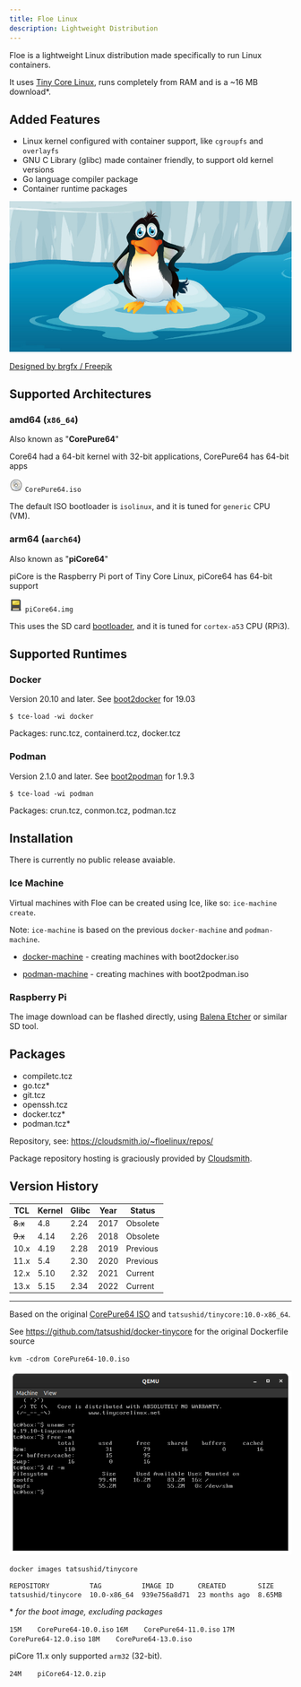 ```yaml
---
title: Floe Linux
description: Lightweight Distribution
---
```


Floe is a lightweight Linux distribution made specifically to run Linux containers.

It uses [Tiny Core Linux](http://tinycorelinux.net/), runs completely from RAM and is a ~16 MB download*.

## Added Features

* Linux kernel configured with container support, like `cgroupfs` and `overlayfs`
* GNU C Library (glibc) made container friendly, to support old kernel versions
* Go language compiler package
* Container runtime packages

<img alt="Penguin on Ice Floe" src="/assets/floe.jpg" />

<a href="http://www.freepik.com">Designed by brgfx / Freepik</a>

## Supported Architectures

### amd64 (`x86_64`)

Also known as "**CorePure64**"

Core64 had a 64-bit kernel with 32-bit applications,
CorePure64 has 64-bit apps

![cdrom](assets/media-cdrom.png) `CorePure64.iso`

The default ISO bootloader is `isolinux`, and it is tuned for `generic` CPU (VM).

### arm64 (`aarch64`)

Also known as "**piCore64**"

piCore is the Raspberry Pi port of Tiny Core Linux,
piCore64 has 64-bit support

![cdrom](assets/media-flash.png) `piCore64.img`

This uses the SD card [bootloader](https://www.raspberrypi.org/documentation/hardware/raspberrypi/bootmodes/bootflow.md), and it is tuned for `cortex-a53` CPU (RPi3).

## Supported Runtimes

### Docker

Version 20.10 and later.
See [boot2docker](https://github.com/boot2docker/boot2docker) for 19.03

```console
$ tce-load -wi docker
```

Packages: runc.tcz, containerd.tcz, docker.tcz

### Podman

Version 2.1.0 and later.
See [boot2podman](https://github.com/boot2podman/boot2podman) for 1.9.3

```console
$ tce-load -wi podman
```

Packages: crun.tcz, conmon.tcz, podman.tcz

## Installation

There is currently no public release avaiable.

### Ice Machine

Virtual machines with Floe can be created using Ice, like so: `ice-machine create`.

Note: `ice-machine` is based on the previous `docker-machine` and `podman-machine`.

* [docker-machine](https://github.com/docker/machine) - creating machines with boot2docker.iso

* [podman-machine](https://github.com/boot2podman/machine) - creating machines with boot2podman.iso

### Raspberry Pi

The image download can be flashed directly, using [Balena Etcher](https://balena.io/etcher/) or similar SD tool.

## Packages

* compiletc.tcz
* go.tcz*
* git.tcz
* openssh.tcz
* docker.tcz*
* podman.tcz*

Repository, see: <https://cloudsmith.io/~floelinux/repos/>

Package repository hosting is graciously provided by [Cloudsmith](https://cloudsmith.com).

## Version History

TCL     | Kernel | Glibc  | Year   | Status
------- | ------ | ------ | ------ | ------
~~8.x~~ | 4.8    | 2.24   | 2017   | Obsolete
~~9.x~~ | 4.14   | 2.26   | 2018   | Obsolete
10.x    | 4.19   | 2.28   | 2019   | Previous
11.x    | 5.4    | 2.30   | 2020   | Previous
12.x    | 5.10   | 2.32   | 2021   | Current
13.x    | 5.15   | 2.34   | 2022   | Current

----

Based on the original [CorePure64 ISO](http://tinycorelinux.net/10.x/x86_64/archive/10.0/CorePure64-10.0.iso) and `tatsushid/tinycore:10.0-x86_64`.

See <https://github.com/tatsushid/docker-tinycore> for the original Dockerfile source

`kvm -cdrom CorePure64-10.0.iso`

![Screenshot of QEMU Core](/assets/qemu-core.png)

`docker images tatsushid/tinycore`

```text
REPOSITORY          TAG          IMAGE ID      CREATED        SIZE
tatsushid/tinycore  10.0-x86_64  939e756a8d71  23 months ago  8.65MB
```

\* _for the boot image, excluding packages_

`15M	CorePure64-10.0.iso`
`16M	CorePure64-11.0.iso`
`17M	CorePure64-12.0.iso`
`18M	CorePure64-13.0.iso`

piCore 11.x only supported `arm32` (32-bit).

`24M	piCore64-12.0.zip`
